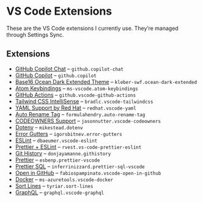 # VS Code Extensions

These are the VS Code extensions I currently use. They’re managed through Settings Sync.

## Extensions

* [GitHub Copilot Chat](https://marketplace.visualstudio.com/items?itemName=GitHub.copilot-chat) – `github.copilot-chat`
* [GitHub Copilot](https://marketplace.visualstudio.com/items?itemName=GitHub.copilot) – `github.copilot`
* [Base16 Ocean Dark Extended Theme](https://marketplace.visualstudio.com/items?itemName=kleber-swf.ocean-dark-extended) – `kleber-swf.ocean-dark-extended`
* [Atom Keybindings](https://marketplace.visualstudio.com/items?itemName=ms-vscode.atom-keybindings) – `ms-vscode.atom-keybindings`
* [GitHub Actions](https://marketplace.visualstudio.com/items?itemName=GitHub.vscode-github-actions) – `github.vscode-github-actions`
* [Tailwind CSS IntelliSense](https://marketplace.visualstudio.com/items?itemName=bradlc.vscode-tailwindcss) – `bradlc.vscode-tailwindcss`
* [YAML Support by Red Hat](https://marketplace.visualstudio.com/items?itemName=redhat.vscode-yaml) – `redhat.vscode-yaml`
* [Auto Rename Tag](https://marketplace.visualstudio.com/items?itemName=formulahendry.auto-rename-tag) – `formulahendry.auto-rename-tag`
* [CODEOWNERS Support](https://marketplace.visualstudio.com/items?itemName=jasonnutter.vscode-codeowners) – `jasonnutter.vscode-codeowners`
* [Dotenv](https://marketplace.visualstudio.com/items?itemName=mikestead.dotenv) – `mikestead.dotenv`
* [Error Gutters](https://marketplace.visualstudio.com/items?itemName=igorsbitnev.error-gutters) – `igorsbitnev.error-gutters`
* [ESLint](https://marketplace.visualstudio.com/items?itemName=dbaeumer.vscode-eslint) – `dbaeumer.vscode-eslint`
* [Prettier + ESLint](https://marketplace.visualstudio.com/items?itemName=rvest.vs-code-prettier-eslint) – `rvest.vs-code-prettier-eslint`
* [Git History](https://marketplace.visualstudio.com/items?itemName=donjayamanne.githistory) – `donjayamanne.githistory`
* [Prettier](https://marketplace.visualstudio.com/items?itemName=esbenp.prettier-vscode) – `esbenp.prettier-vscode`
* [Prettier SQL](https://marketplace.visualstudio.com/items?itemName=inferrinizzard.prettier-sql-vscode) – `inferrinizzard.prettier-sql-vscode`
* [Open in GitHub](https://marketplace.visualstudio.com/items?itemName=fabiospampinato.vscode-open-in-github) – `fabiospampinato.vscode-open-in-github`
* [Docker](https://marketplace.visualstudio.com/items?itemName=ms-azuretools.vscode-docker) – `ms-azuretools.vscode-docker`
* [Sort Lines](https://marketplace.visualstudio.com/items?itemName=tyriar.sort-lines) – `tyriar.sort-lines`
* [GraphQL](https://marketplace.visualstudio.com/items?itemName=graphql.vscode-graphql) – `graphql.vscode-graphql`
